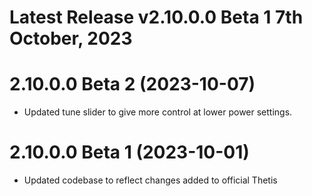 # Latest Release v2.10.0.0 Beta 1 7th October, 2023

# 2.10.0.0 Beta 2 (2023-10-07)
- Updated tune slider to give more control at lower power settings.

# 2.10.0.0 Beta 1 (2023-10-01)
- Updated codebase to reflect changes added to official Thetis



